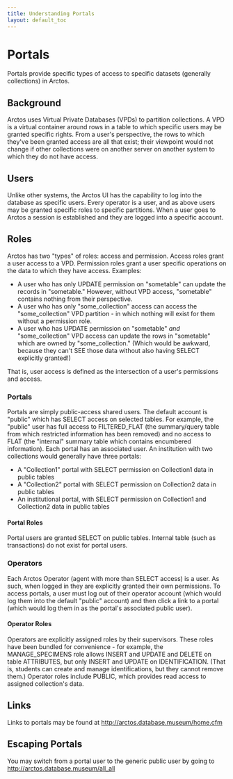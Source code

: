 ```yaml
---
title: Understanding Portals
layout: default_toc
---
```


# Portals

Portals provide specific types of access to specific datasets (generally collections) in Arctos.

## Background

Arctos uses Virtual Private Databases (VPDs) to partition collections. A VPD is a virtual container around rows in a table to which
specific users may be granted specific rights. From a user's perspective, the rows to which they've been granted access are all that exist; 
their viewpoint would not change if other collections were on another server on another system to which they do not have access. 

## Users

Unlike other systems, the Arctos UI has the capability to log into the database as specific users. Every operator is a user, and as above 
users may be granted specific roles to specific partitions.  When a user goes to Arctos a session is established and they are logged into
a specific account. 

## Roles

Arctos has two "types" of roles: access and permission. Access roles grant a user access to a VPD. Permission roles grant a user specific 
operations on the data to which they have access. Examples:

* A user who has only UPDATE permission on "sometable" can update the records in "sometable." 
However, without VPD access, "sometable" contains nothing from their perspective.
* A user who has only "some_collection" access can access the "some_collection" VPD partition - in which nothing will exist for them 
without a permission role.
* A user who has UPDATE permission on "sometable" *and* "some_collection" VPD access can update the rows in "sometable" which are 
owned by "some_collection." (Which would be awkward, because they can't SEE those data without also having SELECT explicitly granted!)

That is, user access is defined as the intersection of a user's permissions and access.


### Portals

Portals are simply public-access shared users. The default account is "public" which has SELECT access on selected tables. For example,
 the "public" user has full access to FILTERED_FLAT (the summary/query table from which restricted information has been removed) and no 
 access to FLAT (the "internal" summary table which contains encumbered information). Each portal has an associated user. An institution
 with two collections would generally have three portals:
 
 * A "Collection1" portal with SELECT permission on Collection1 data in public tables
 * A "Collection2" portal with SELECT permission on Collection2 data in public tables
 * An institutional portal, with SELECT permission on Collection1 and Collection2 data in public tables
 
#### Portal Roles

Portal users are granted SELECT on public tables. Internal table (such as transactions) do not exist for portal users.
 
 
### Operators

Each Arctos Operator (agent with more than SELECT access) is a user. As such, when logged in they are explicitly granted their own permissions.
To access portals, a user must log out of their operator account (which would log them into the default "public" account) and then
click a link to a portal (which would log them in as the portal's associated public user).

#### Operator Roles

Operators are explicitly assigned roles by their supervisors. These roles have been bundled for convenience - for example, the MANAGE_SPECIMENS
 role allows INSERT and UPDATE and DELETE on table ATTRIBUTES, but only INSERT and UPDATE on IDENTIFICATION. (That is, students can create and
 manage identifications, but they cannot remove them.) Operator roles include PUBLIC, which provides read access to assigned collection's data.
 
## Links

Links to portals may be found at http://arctos.database.museum/home.cfm

## Escaping Portals

You may switch from a portal user to the generic public user by going to http://arctos.database.museum/all_all